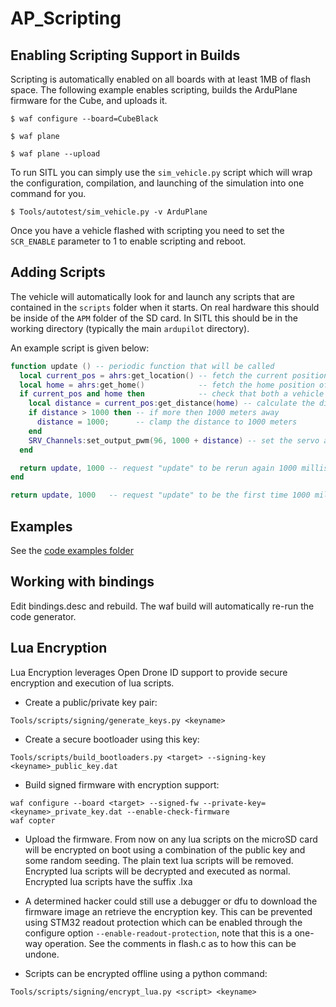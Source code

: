 # AP_Scripting

## Enabling Scripting Support in Builds

Scripting is automatically enabled on all boards with at least 1MB of flash space.
The following example enables scripting, builds the ArduPlane firmware for the Cube, and uploads it.

```
$ waf configure --board=CubeBlack

$ waf plane

$ waf plane --upload
```

To run SITL you can simply use the `sim_vehicle.py` script which will wrap the configuration, compilation,
and launching of the simulation into one command for you.


```
$ Tools/autotest/sim_vehicle.py -v ArduPlane
```

Once you have a vehicle flashed with scripting you need to set the `SCR_ENABLE` parameter to 1 to enable scripting and reboot.

## Adding Scripts

The vehicle will automatically look for and launch any scripts that are contained in the `scripts` folder when it starts.
On real hardware this should be inside of the `APM` folder of the SD card. In SITL this should be in the working directory (typically the main `ardupilot` directory).

An example script is given below:

```lua
function update () -- periodic function that will be called
  local current_pos = ahrs:get_location() -- fetch the current position of the vehicle
  local home = ahrs:get_home()            -- fetch the home position of the vehicle
  if current_pos and home then            -- check that both a vehicle location, and home location are available
    local distance = current_pos:get_distance(home) -- calculate the distance from home in meters
    if distance > 1000 then -- if more then 1000 meters away
      distance = 1000;      -- clamp the distance to 1000 meters
    end
    SRV_Channels:set_output_pwm(96, 1000 + distance) -- set the servo assigned function 96 (scripting3) to a proportional value
  end

  return update, 1000 -- request "update" to be rerun again 1000 milliseconds (1 second) from now
end

return update, 1000   -- request "update" to be the first time 1000 milliseconds (1 second) after script is loaded
```

## Examples
See the [code examples folder](https://github.com/ArduPilot/ardupilot/tree/master/libraries/AP_Scripting/examples)

## Working with bindings

Edit bindings.desc and rebuild. The waf build will automatically
re-run the code generator.

## Lua Encryption

Lua Encryption leverages Open Drone ID support to provide secure encryption and 
execution of lua scripts.

- Create a public/private key pair:
```
Tools/scripts/signing/generate_keys.py <keyname>
```
- Create a secure bootloader using this key:
```
Tools/scripts/build_bootloaders.py <target> --signing-key <keyname>_public_key.dat
```
- Build signed firmware with encryption support:
```
waf configure --board <target> --signed-fw --private-key=<keyname>_private_key.dat --enable-check-firmware
waf copter
```
- Upload the firmware. From now on any lua scripts on the microSD card will be encrypted on boot using a combination of the public key and some random seeding. The plain text lua scripts will be removed. Encrypted lua scripts will be decrypted and executed as normal. Encrypted lua scripts have the suffix .lxa

- A determined hacker could still use a debugger or dfu to download the firmware image an retrieve the encryption key. This can be   prevented using STM32 readout protection which can be enabled through the configure option ```--enable-readout-protection```, note that this is a one-way operation. See the comments in flash.c as to how this can be undone.
- Scripts can be encrypted offline using a python command:
```
Tools/scripts/signing/encrypt_lua.py <script> <keyname>
```

